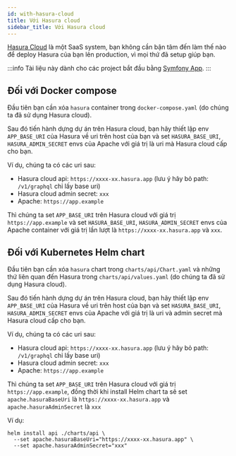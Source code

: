 ```yaml
---
id: with-hasura-cloud
title: Với Hasura cloud
sidebar_title: Với Hasura cloud
---
```


[Hasura Cloud](https://cloud.hasura.io/) là một SaaS system, bạn không cần bận tâm đến làm thế nào để deploy Hasura của bạn lên production,
vì mọi thứ đã setup giúp bạn.

:::info
Tài liệu này dành cho các project bắt đầu bằng [Symfony App](../02-installation/03-symfony-app.md).
:::

## Đối với Docker compose

Đầu tiên bạn cần xóa `hasura` container trong `docker-compose.yaml` (do chúng ta đã sử dụng Hasura cloud).

Sau đó tiến hành dựng dự án trên Hasura cloud, bạn hãy thiết lập env `APP_BASE_URI` của Hasura về uri trên host của bạn và set
`HASURA_BASE_URI`, `HASURA_ADMIN_SECRET` envs của Apache với giá trị là uri mà Hasura cloud cấp cho bạn.

Ví dụ, chúng ta có các uri sau:

+ Hasura cloud api: `https://xxxx-xx.hasura.app` (lưu ý hãy bỏ path: `/v1/graphql` chỉ lấy base uri)
+ Hasura cloud admin secret: `xxx`
+ Apache: `https://app.example`

Thì chúng ta set `APP_BASE_URI` trên Hasura cloud với giá trị `https://app.example` 
và set `HASURA_BASE_URI`, `HASURA_ADMIN_SECRET` envs của Apache container với giá trị lần lượt là `https://xxxx-xx.hasura.app` và `xxx`.

## Đối với Kubernetes Helm chart

Đầu tiên bạn cần xóa `hasura` chart trong `charts/api/Chart.yaml` và những thứ liên quan đến Hasura trong `charts/api/values.yaml` (do chúng ta đã sử dụng Hasura cloud).

Sau đó tiến hành dựng dự án trên Hasura cloud, bạn hãy thiết lập env `APP_BASE_URI` của Hasura về uri trên host của bạn và set
`HASURA_BASE_URI`, `HASURA_ADMIN_SECRET` envs của Apache với giá trị là uri và admin secret mà Hasura cloud cấp cho bạn.

Ví dụ, chúng ta có các uri sau:

+ Hasura cloud api: `https://xxxx-xx.hasura.app` (lưu ý hãy bỏ path: `/v1/graphql` chỉ lấy base uri)
+ Hasura cloud admin secret: `xxx`
+ Apache: `https://app.example`

Thì chúng ta set `APP_BASE_URI` trên Hasura cloud với giá trị `https://app.example`, đồng thời khi install Helm chart 
ta sẽ set `apache.hasuraBaseUri` là `https://xxxx-xx.hasura.app` và `apache.hasuraAdminSecret` là `xxx`

Ví dụ:

```shell
helm install api ./charts/api \
  --set apache.hasuraBaseUri="https://xxxx-xx.hasura.app" \
  --set apache.hasuraAdminSecret="xxx"
```